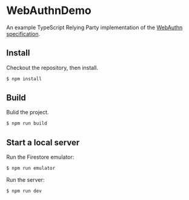 # WebAuthnDemo

An example TypeScript Relying Party implementation of the [WebAuthn
specification](https://w3c.github.io/webauthn/).

## Install

Checkout the repository, then install.

```sh
$ npm install
```

## Build

Bulid the project.

```sh
$ npm run build
```

## Start a local server

Run the Firestore emulator:

```sh
$ npm run emulator
```

Run the server:

```sh
$ npm run dev
```
